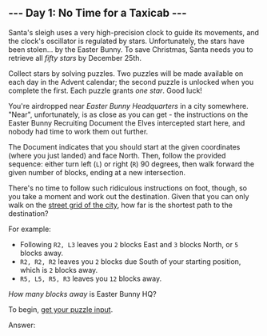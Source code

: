 \--- Day 1: No Time for a Taxicab ---
----------

Santa's sleigh uses a very high-precision clock to guide its movements, and the
clock's oscillator is regulated by stars. Unfortunately, the stars have been
stolen... by the Easter Bunny. To save Christmas, Santa needs you to retrieve
all *fifty stars* by December 25th.

Collect stars by solving puzzles. Two puzzles will be made available on each day
in the Advent calendar; the second puzzle is unlocked when you complete the
first. Each puzzle grants *one star*. Good luck!

You're airdropped near *Easter Bunny Headquarters* in a city somewhere. "Near",
unfortunately, is as close as you can get - the instructions on the Easter Bunny
Recruiting Document the Elves intercepted start here, and nobody had time to
work them out further.

The Document indicates that you should start at the given coordinates (where you
just landed) and face North. Then, follow the provided sequence: either turn
left (`L`) or right (`R`) 90 degrees, then walk forward the given number of
blocks, ending at a new intersection.

There's no time to follow such ridiculous instructions on foot, though, so you
take a moment and work out the destination. Given that you can only walk on the
[street grid of the city](https://en.wikipedia.org/wiki/Taxicab_geometry), how
far is the shortest path to the destination?

For example:

* Following `R2, L3` leaves you `2` blocks East and `3` blocks North, or `5`
  blocks away.
* `R2, R2, R2` leaves you `2` blocks due South of your starting position, which
  is `2` blocks away.
* `R5, L5, R5, R3` leaves you `12` blocks away.

*How many blocks away* is Easter Bunny HQ?

To begin, [get your puzzle input](1/input).

Answer:
